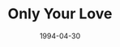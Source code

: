 ---
type: single
title: Only Your Love
date: 1994-04-30
img: /images/singles/only-your-love.jpg
permalink: /music/singles/:title/
lyrics: true
discs:
  - tracks:
    - Only Your Love
    - Don't Make Me Wait Forever
    - The Sulky Shuffle
---